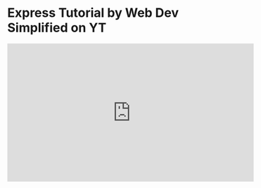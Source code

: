 <h1>
Express Tutorial by Web Dev Simplified on YT
</h1>

<iframe width="560" height="315" src="https://www.youtube.com/embed/SccSCuHhOw0" title="YouTube video player" frameborder="0" allow="accelerometer; autoplay; clipboard-write; encrypted-media; gyroscope; picture-in-picture" allowfullscreen></iframe>
